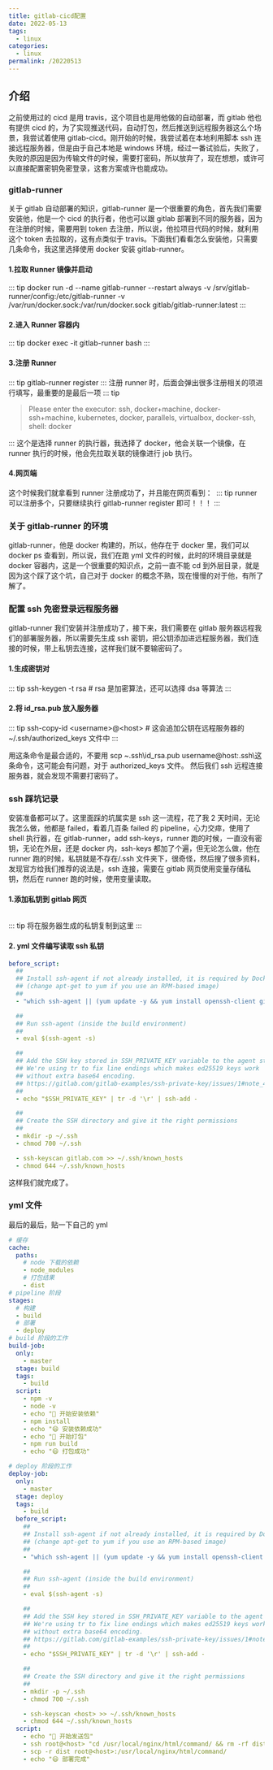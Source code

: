 ```yaml
---
title: gitlab-cicd配置
date: 2022-05-13
tags:
  - linux
categories:
  - linux
permalink: /20220513
---
```


## 介绍

之前使用过的 cicd 是用 travis，这个项目也是用他做的自动部署，而 gitlab 他也有提供 cicd 的，为了实现推送代码，自动打包，然后推送到远程服务器这么个场景，我尝试着使用 gitlab-cicd。刚开始的时候，我尝试着在本地利用脚本 ssh 连接远程服务器，但是由于自己本地是 windows 环境，经过一番试验后，失败了，失败的原因是因为传输文件的时候，需要打密码，所以放弃了，现在想想，或许可以直接配置密钥免密登录，这套方案或许也能成功。

### gitlab-runner

关于 gitlab 自动部署的知识，gitlab-runner 是一个很重要的角色，首先我们需要安装他，他是一个 cicd 的执行者，他也可以跟 gitlab 部署到不同的服务器，因为在注册的时候，需要用到 token 去注册，所以说，他拉项目代码的时候，就利用这个 token 去拉取的，这有点类似于 travis。下面我们看看怎么安装他，只需要几条命令，我这里选择使用 docker 安装 gitlab-runner。

#### 1.拉取 Runner 镜像并启动

::: tip
docker run -d --name gitlab-runner --restart always -v /srv/gitlab-runner/config:/etc/gitlab-runner -v /var/run/docker.sock:/var/run/docker.sock gitlab/gitlab-runner:latest
:::

#### 2.进入 Runner 容器内

::: tip
docker exec -it gitlab-runner bash
:::

#### 3.注册 Runner

::: tip
gitlab-runner register
:::
注册 runner 时，后面会弹出很多注册相关的项进行填写，最重要的是最后一项
::: tip

> Please enter the executor: ssh, docker+machine, docker-ssh+machine, kubernetes, docker, parallels, virtualbox, docker-ssh, shell:
> docker

:::
这个是选择 runner 的执行器，我选择了 docker，他会关联一个镜像，在 runner 执行的时候，他会先拉取关联的镜像进行 job 执行。

#### 4.网页端

这个时候我们就拿看到 runner 注册成功了，并且能在网页看到：
<img :src="$withBase('/assets/20220513/01.png')" alt="">
::: tip
runner 可以注册多个，只要继续执行 gitlab-runner register 即可！！！
:::

### 关于 gitlab-runner 的环境

gitlab-runner，他是 docker 构建的，所以，他存在于 docker 里，我们可以 docker ps 查看到，所以说，我们在跑 yml 文件的时候，此时的环境目录就是 docker 容器内，这是一个很重要的知识点，之前一直不能 cd 到外层目录，就是因为这个踩了这个坑，自己对于 docker 的概念不熟，现在慢慢的对于他，有所了解了。

### 配置 ssh 免密登录远程服务器

gitlab-runner 我们安装并注册成功了，接下来，我们需要在 gitlab 服务器远程我们的部署服务器，所以需要先生成 ssh 密钥，把公钥添加进远程服务器，我们连接的时候，带上私钥去连接，这样我们就不要输密码了。

#### 1.生成密钥对

::: tip
ssh-keygen -t rsa # rsa 是加密算法，还可以选择 dsa 等算法
:::

#### 2.将 id_rsa.pub 放入服务器

::: tip
ssh-copy-id \<username>@\<host> # 这会追加公钥在远程服务器的~/.ssh/authorized_keys 文件中
:::

用这条命令是最合适的，不要用 scp ~\.ssh\id_rsa.pub username@host:.ssh\这条命令，这可能会有问题，对于 authorized_keys 文件。
然后我们 ssh 远程连接服务器，就会发现不需要打密码了。

### ssh 踩坑记录

安装准备都可以了。这里面踩的坑属实是 ssh 这一流程，花了我 2 天时间，无论我怎么做，他都是 failed，看着几百条 failed 的 pipeline，心力交瘁，使用了 shell 执行器，在 gitlab-runner，add ssh-keys，runner 跑的时候，一直没有密钥，无论在外层，还是 docker 内，ssh-keys 都加了个遍，但无论怎么做，他在 runner 跑的时候，私钥就是不存在/.ssh 文件夹下，很奇怪，然后搜了很多资料，发现官方给我们推荐的说法是，ssh 连接，需要在 gitlab 网页使用变量存储私钥，然后在 runner 跑的时候，使用变量读取。

#### 1.添加私钥到 gitlab 网页

<img :src="$withBase('/assets/20220513/02.png')" alt="">

::: tip
将在服务器生成的私钥复制到这里
:::

#### 2. yml 文件编写读取 ssh 私钥

```yml
before_script:
  ##
  ## Install ssh-agent if not already installed, it is required by Docker.
  ## (change apt-get to yum if you use an RPM-based image)
  ##
  - "which ssh-agent || (yum update -y && yum install openssh-client git -y)"

  ##
  ## Run ssh-agent (inside the build environment)
  ##
  - eval $(ssh-agent -s)

  ##
  ## Add the SSH key stored in SSH_PRIVATE_KEY variable to the agent store
  ## We're using tr to fix line endings which makes ed25519 keys work
  ## without extra base64 encoding.
  ## https://gitlab.com/gitlab-examples/ssh-private-key/issues/1#note_48526556
  ##
  - echo "$SSH_PRIVATE_KEY" | tr -d '\r' | ssh-add -

  ##
  ## Create the SSH directory and give it the right permissions
  ##
  - mkdir -p ~/.ssh
  - chmod 700 ~/.ssh

  - ssh-keyscan gitlab.com >> ~/.ssh/known_hosts
  - chmod 644 ~/.ssh/known_hosts
```

这样我们就完成了。

### yml 文件

最后的最后，贴一下自己的 yml

```yml
# 缓存
cache:
  paths:
    # node 下载的依赖
    - node_modules
    # 打包结果
    - dist
# pipeline 阶段
stages:
  # 构建
  - build
  # 部署
  - deploy
# build 阶段的工作
build-job:
  only:
    - master
  stage: build
  tags:
    - build
  script:
    - npm -v
    - node -v
    - echo "🚚 开始安装依赖"
    - npm install
    - echo "😄 安装依赖成功"
    - echo "🚚 开始打包"
    - npm run build
    - echo "😄 打包成功"

# deploy 阶段的工作
deploy-job:
  only:
    - master
  stage: deploy
  tags:
    - build
  before_script:
    ##
    ## Install ssh-agent if not already installed, it is required by Docker.
    ## (change apt-get to yum if you use an RPM-based image)
    ##
    - "which ssh-agent || (yum update -y && yum install openssh-client git -y)"

    ##
    ## Run ssh-agent (inside the build environment)
    ##
    - eval $(ssh-agent -s)

    ##
    ## Add the SSH key stored in SSH_PRIVATE_KEY variable to the agent store
    ## We're using tr to fix line endings which makes ed25519 keys work
    ## without extra base64 encoding.
    ## https://gitlab.com/gitlab-examples/ssh-private-key/issues/1#note_48526556
    ##
    - echo "$SSH_PRIVATE_KEY" | tr -d '\r' | ssh-add -

    ##
    ## Create the SSH directory and give it the right permissions
    ##
    - mkdir -p ~/.ssh
    - chmod 700 ~/.ssh

    - ssh-keyscan <host> >> ~/.ssh/known_hosts
    - chmod 644 ~/.ssh/known_hosts
  script:
    - echo "🚚 开始发送包"
    - ssh root@<host> "cd /usr/local/nginx/html/command/ && rm -rf dist"
    - scp -r dist root@<host>:/usr/local/nginx/html/command/
    - echo "😄 部署完成"
```
